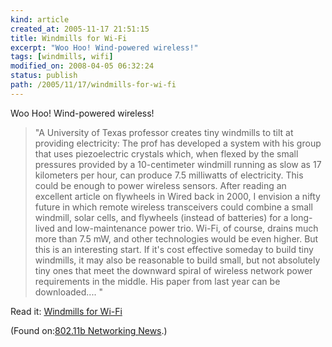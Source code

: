 ```yaml
---
kind: article
created_at: 2005-11-17 21:51:15
title: Windmills for Wi-Fi
excerpt: "Woo Hoo! Wind-powered wireless!"
tags: [windmills, wifi]
modified_on: 2008-04-05 06:32:24
status: publish 
path: /2005/11/17/windmills-for-wi-fi
---
```


Woo Hoo! Wind-powered wireless!

<blockquote class="large">
"A University of Texas professor creates tiny windmills to tilt at providing electricity: The prof has developed a system with his group that uses piezoelectric crystals which, when flexed by the small pressures provided by a 10-centimeter windmill running as slow as 17 kilometers per hour, can produce 7.5 milliwatts of electricity. This could be enough to power wireless sensors. After reading an excellent article on flywheels in Wired back in 2000, I envision a nifty future in which remote wireless transceivers could combine a small windmill, solar cells, and flywheels (instead of batteries) for a long-lived and low-maintenance power trio. Wi-Fi, of course, drains much more than 7.5 mW, and other technologies would be even higher. But this is an interesting start. If it's cost effective someday to build tiny windmills, it may also be reasonable to build small, but not absolutely tiny ones that meet the downward spiral of wireless network power requirements in the middle. His paper from last year can be downloaded....
"
</blockquote>


Read it: <a href="http://wifinetnews.com/archives/006046.html">Windmills for Wi-Fi</a>



(Found on:<a href="http://wifinetnews.com/">802.11b Networking News</a>.)
